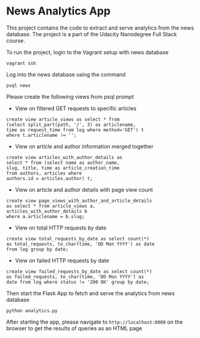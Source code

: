 News Analytics App
=============
This project contains the code to extract and serve analytics from the news database.
The project is a part of the Udacity Nanodegree Full Stack course.

To run the project, login to the Vagrant setup with news database
````
vagrant ssh
````

Log into the news database using the command

```
psql news
```

Please create the following views from psql prompt

* View on filtered GET requests to specific articles

```
create view article_views as select * from 
(select split_part(path, '/', 3) as articlename, 
time as request_time from log where method='GET') t 
where t.articlename != '';
```

* View on article and author information merged together
```
create view articles_with_author_details as 
select * from (select name as author_name, 
slug, title, time as article_creation_time 
from authors, articles where 
authors.id = articles.author) t;
```

* View on article and author details with page view count
```
create view page_views_with_author_and_article_details 
as select * from article_views a, 
articles_with_author_details b 
where a.articlename = b.slug;
```

* View on total HTTP requests by date
```
create view total_requests_by_date as select count(*) 
as total_requests, to_char(time, 'DD Mon YYYY') as date 
from log group by date;
```

* View on failed HTTP requests by date
```
create view failed_requests_by_date as select count(*) 
as failed_requests, to_char(time, 'DD Mon YYYY') as 
date from log where status != '200 OK' group by date;
```


Then start the Flask App to fetch and serve the analytics from news database
```
python analytics.py
```

After starting the app, please navigate to ``http://localhost:8000`` on the 
browser to get the results of queries as an HTML page